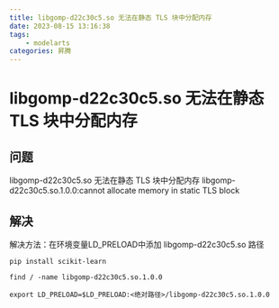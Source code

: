 ```yaml
---
title: libgomp-d22c30c5.so 无法在静态 TLS 块中分配内存
date: 2023-08-15 13:16:38
tags: 
    - modelarts 
categories: 昇腾
---
```


# libgomp-d22c30c5.so 无法在静态 TLS 块中分配内存

## 问题

libgomp-d22c30c5.so 无法在静态 TLS 块中分配内存
libgomp-d22c30c5.so.1.0.0:cannot allocate memory in static TLS block

## 解决

解决方法：在环境变量LD_PRELOAD中添加 libgomp-d22c30c5.so 路径


```
pip install scikit-learn
```

```
find / -name libgomp-d22c30c5.so.1.0.0
```

```
export LD_PRELOAD=$LD_PRELOAD:<绝对路径>/libgomp-d22c30c5.so.1.0.0
```